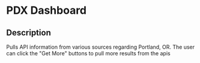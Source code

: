 # PDX Dashboard

## Description

Pulls API information from various sources regarding Portland, OR.
The user can click the "Get More" buttons to pull more results from the apis